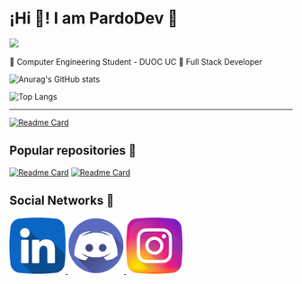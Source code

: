 <h1>¡Hi 👋! I am PardoDev 👾</h1>

![](https://komarev.com/ghpvc/?username=Pardo-Dev&color=blueviolet&style=for-the-badge)

<div>
🔵 Computer Engineering Student - DUOC UC 
🔵 Full Stack Developer
<div>

![Anurag's GitHub stats](https://github-readme-stats.vercel.app/api?username=Pardo-Dev&show_icons=true&theme=chartreuse-dark) 

![Top Langs](https://github-readme-stats.vercel.app/api/top-langs/?username=Pardo-Dev&theme=chartreuse-dark)






<hr/>



[![Readme Card](https://github-readme-stats.vercel.app/api/pin/?username=Pardo-Dev&repo=RegistrApp&theme=chartreuse-dark)](https://github.com/Pardo-Dev/RegistrApp)

<h2>Popular repositories 👾</h2>

[![Readme Card](https://github-readme-stats.vercel.app/api/pin/?username=Pardo-Dev&repo=RayoMkween-Taller_Mecanico&theme=chartreuse-dark)](https://github.com/Pardo-Dev/RayoMkween-Taller_Mecanico)
[![Readme Card](https://github-readme-stats.vercel.app/api/pin/?username=Pardo-Dev&repo=Comandos-Git&theme=chartreuse-dark)](https://github.com/Pardo-Dev/Comandos-Git)

<h2> Social Networks 👾</h2>

<a href="https://www.linkedin.com/in/carlos-pardo-belmar-507860243/">
  <img src="icons/linkedin.png" height=100>
</a>

<a href="https://discord.gg/KHErDgetDS">
  <img src="discord.png" height=100>
</a>

<a href="https://www.instagram.com/_p4rd0.c_/">
  <img src="icons/instagram.png" height=100>
</a>












